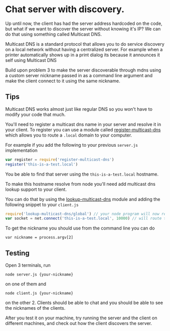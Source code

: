 # Chat server with discovery.

Up until now, the client has had the server address hardcoded on the code, but what if we want to discover
the server without knowing it's IP? We can do that using something called Multicast DNS.

Multicast DNS is a standard protocol that allows you to do service discovery on a local network without having
a centralized server. For example when a printer automatically shows up in a print dialog its because it announces
it self using Multicast DNS

Build upon problem 3 to make the server discoverable through mdns using a custom server nickname passed in as a
command line argument and make the client connect to it using the same nickname.

## Tips

Multicast DNS works almost just like regular DNS so you won't have to modify your code that much.

You'll need to register a multicast dns name in your server and resolve it in your client.
To register you can use a module called [register-multicast-dns](https://github.com/mafintosh/register-multicast-dns)
which allows you to route a `.local` domain to your computer.

For example if you add the following to your previous `server.js` implementation

``` js
var register = require('register-multicast-dns')
register('this-is-a-test.local')
```

You be able to find that server using the `this-is-a-test.local` hostname.

To make this hostname resolve from node you'll need add multicast dns lookup support to your
client.

You can do that by using the [lookup-multicast-dns](https://github.com/mafintosh/lookup-multicast-dns) module
and adding the following snippet to your `client.js`

``` js
require('lookup-multicast-dns/global') // your node program will now resolve .local domains
var socket = net.connect('this-is-a-test.local', 10000) // will route to the above server
```

To get the nickname you should use from the command line you can do

```
var nickname = process.argv[2]
```

## Testing

Open 3 terminals, run

```
node server.js {your-nickname}
```

on one of them and

```
node client.js {your-nickname}
```

on the other 2. Clients should be able to chat and you should be able to see the nicknames of the clients.

After you test it on your machine, try running the server and the client on different machines, and check
out how the client discovers the server.

